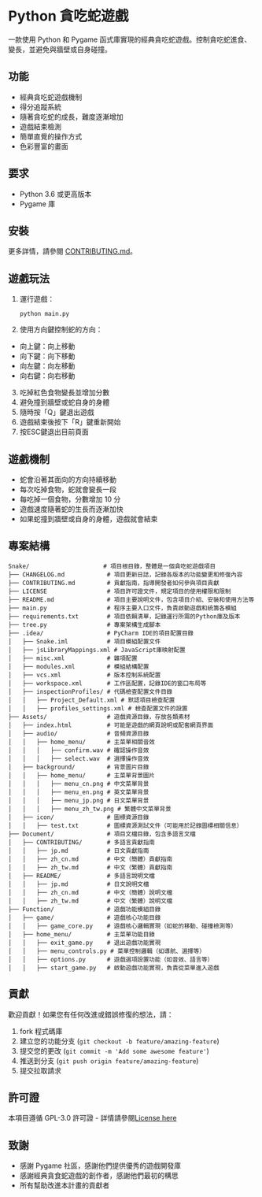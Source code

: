 # Python 貪吃蛇遊戲

一款使用 Python 和 Pygame 函式庫實現的經典貪吃蛇遊戲。控制貪吃蛇進食、變長，並避免與牆壁或自身碰撞。

## 功能

- 經典貪吃蛇遊戲機制
- 得分追蹤系統
- 隨著貪吃蛇的成長，難度逐漸增加
- 遊戲結束檢測
- 簡單直覺的操作方式
- 色彩豐富的畫面

## 要求

- Python 3.6 或更高版本
- Pygame 庫

## 安裝

更多詳情，請參閱 [CONTRIBUTING.md](../CONTRIBUTING/zh_tw.md)。

## 遊戲玩法

1. 運行遊戲：
   ```
   python main.py
   ```

2. 使用方向鍵控制蛇的方向：
  - 向上鍵：向上移動
  - 向下鍵：向下移動
  - 向左鍵：向左移動
  - 向右鍵：向右移動

3. 吃掉紅色食物變長並增加分數
4. 避免撞到牆壁或蛇自身的身體
5. 隨時按「Q」鍵退出遊戲
6. 遊戲結束後按下「R」鍵重新開始
7. 按ESC鍵退出目前頁面

## 遊戲機制

- 蛇會沿著其面向的方向持續移動
- 每次吃掉食物，蛇就會變長一段
- 每吃掉一個食物，分數增加 10 分
- 遊戲速度隨著蛇的生長而逐漸加快
- 如果蛇撞到牆壁或自身的身體，遊戲就會結束

## 專案結構

```
Snake/                     # 項目根目錄，整體是一個貪吃蛇遊戲項目
├── CHANGELOG.md            # 項目更新日誌，記錄各版本的功能變更和修復內容
├── CONTRIBUTING.md         # 貢獻指南，指導開發者如何參與項目貢獻
├── LICENSE                 # 項目許可證文件，規定項目的使用權限和限制
├── README.md               # 項目主要說明文件，包含項目介紹、安裝和使用方法等
├── main.py                 # 程序主要入口文件，負責啟動遊戲和統籌各模組
├── requirements.txt        # 項目依賴清單，記錄運行所需的Python庫及版本
├── tree.py                 # 專案架構生成腳本
├── .idea/                  # PyCharm IDE的項目配置目錄
│   ├── Snake.iml           # 項目模組配置文件
│   ├── jsLibraryMappings.xml # JavaScript庫映射配置
│   ├── misc.xml            # 雜項配置
│   ├── modules.xml         # 模組結構配置
│   ├── vcs.xml             # 版本控制系統配置
│   ├── workspace.xml       # 工作區配置，記錄IDE的窗口布局等
│   ├── inspectionProfiles/ # 代碼檢查配置文件目錄
│   │   ├── Project_Default.xml # 默認項目檢查配置
│   │   ├── profiles_settings.xml # 檢查配置文件的設置
├── Assets/                 # 遊戲資源目錄，存放各類素材
│   ├── index.html          # 可能是遊戲的網頁說明或配套網頁界面
│   ├── audio/              # 音頻資源目錄
│   │   ├── home_menu/      # 主菜單相關音效
│   │   │   ├── confirm.wav # 確認操作音效
│   │   │   ├── select.wav  # 選擇操作音效
│   ├── background/         # 背景圖片目錄
│   │   ├── home_menu/      # 主菜單背景圖片
│   │   │   ├── menu_cn.png # 中文菜單背景
│   │   │   ├── menu_en.png # 英文菜單背景
│   │   │   ├── menu_jp.png # 日文菜單背景
│   │   │   ├── menu_zh_tw.png # 繁體中文菜單背景
│   ├── icon/               # 圖標資源目錄
│   │   ├── test.txt        # 圖標資源測試文件（可能用於記錄圖標相關信息）
├── Document/               # 項目文檔目錄，包含多語言文檔
│   ├── CONTRIBUTING/       # 多語言貢獻指南
│   │   ├── jp.md           # 日文貢獻指南
│   │   ├── zh_cn.md        # 中文（簡體）貢獻指南
│   │   ├── zh_tw.md        # 中文（繁體）貢獻指南
│   ├── README/             # 多語言說明文檔
│   │   ├── jp.md           # 日文說明文檔
│   │   ├── zh_cn.md        # 中文（簡體）說明文檔
│   │   ├── zh_tw.md        # 中文（繁體）說明文檔
├── Function/               # 遊戲功能模組目錄
│   ├── game/               # 遊戲核心功能目錄
│   │   ├── game_core.py    # 遊戲核心邏輯實現（如蛇的移動、碰撞檢測等）
│   ├── home_menu/          # 主菜單功能目錄
│   │   ├── exit_game.py    # 退出遊戲功能實現
│   │   ├── menu_controls.py # 菜單控制邏輯（如導航、選擇等）
│   │   ├── options.py      # 遊戲選項設置功能（如音效、語言等）
│   │   ├── start_game.py   # 啟動遊戲功能實現，負責從菜單進入遊戲
```

## 貢獻

歡迎貢獻！如果您有任何改進或錯誤修復的想法，請：

1. fork 程式碼庫
2. 建立您的功能分支 (`git checkout -b feature/amazing-feature`)
3. 提交您的更改 (`git commit -m 'Add some awesome feature'`)
4. 推送到分支 (`git push origin feature/amazing-feature`)
5. 提交拉取請求

## 許可證

本項目遵循 GPL-3.0 許可證 - 詳情請參閱[License here](../../LICENSE)

## 致謝

- 感謝 Pygame 社區，感謝他們提供優秀的遊戲開發庫
- 感謝經典貪食蛇遊戲的創作者，感謝他們最初的構思
- 所有幫助改進本計畫的貢獻者